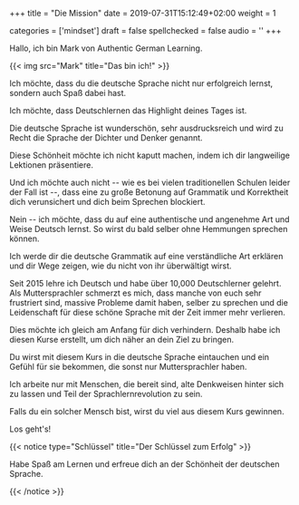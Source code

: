 +++
title = "Die Mission"
date =  2019-07-31T15:12:49+02:00
weight = 1

categories = ['mindset']
draft = false
spellchecked = false
audio = ''
+++

Hallo, ich bin Mark von Authentic German Learning.

{{< img src="Mark" title="Das bin ich!" >}}

Ich möchte, dass du die deutsche Sprache nicht nur erfolgreich lernst, sondern auch Spaß dabei hast.

Ich möchte, dass Deutschlernen das Highlight deines Tages ist.

Die deutsche Sprache ist wunderschön, sehr ausdrucksreich und wird zu Recht die Sprache der Dichter und Denker genannt.

Diese Schönheit möchte ich nicht kaputt machen, indem ich dir langweilige Lektionen präsentiere.

Und ich möchte auch nicht -- wie es bei vielen traditionellen Schulen leider der Fall ist --, dass eine zu große Betonung auf Grammatik und Korrektheit dich verunsichert und dich beim Sprechen blockiert.

Nein -- ich möchte, dass du auf eine authentische und angenehme Art und Weise Deutsch lernst. So wirst du bald selber ohne Hemmungen sprechen können.

Ich werde dir die deutsche Grammatik auf eine verständliche Art erklären und dir Wege zeigen, wie du nicht von ihr überwältigt wirst.

Seit 2015 lehre ich Deutsch und habe über 10,000 Deutschlerner gelehrt. Als Muttersprachler schmerzt es mich, dass manche von euch sehr frustriert sind, massive Probleme damit haben, selber zu sprechen und die Leidenschaft für diese schöne Sprache mit der Zeit immer mehr verlieren.

Dies möchte ich gleich am Anfang für dich verhindern. Deshalb habe ich diesen Kurse erstellt, um dich näher an dein Ziel zu bringen.

Du wirst mit diesem Kurs in die deutsche Sprache eintauchen und ein Gefühl für sie bekommen, die sonst nur Muttersprachler haben.

Ich arbeite nur mit Menschen, die bereit sind, alte Denkweisen hinter sich zu lassen und Teil der Sprachlernrevolution zu sein.

Falls du ein solcher Mensch bist, wirst du viel aus diesem Kurs gewinnen.

Los geht's!

{{< notice type="Schlüssel" title="Der Schlüssel zum Erfolg" >}}

Habe Spaß am Lernen und erfreue dich an der Schönheit der deutschen Sprache.

{{< /notice >}}